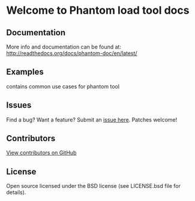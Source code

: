 Welcome to Phantom load tool docs
=================================

## Documentation
More info and documentation can be found at: http://readthedocs.org/docs/phantom-doc/en/latest/

## Examples
contains common use cases for phantom tool

## Issues
Find a bug? Want a feature? Submit an [issue
here](http://github.com/greggyNapalm/phantom_doc/issues). Patches welcome!

## Contributors
[View contributors on GitHub](https://github.com/greggyNapalm/phantom_doc/contributors>)

## License
Open source licensed under the BSD license (see LICENSE.bsd file for details).
